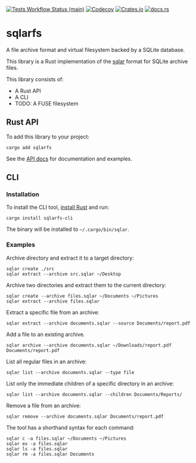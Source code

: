 [![Tests Workflow Status (main)](https://img.shields.io/github/actions/workflow/status/lostatc/sqlarfs-rs/test.yaml?branch=main&label=Tests&style=for-the-badge&logo=github)](https://github.com/lostatc/sqlarfs-rs/actions/workflows/test.yaml)
[![Codecov](https://img.shields.io/codecov/c/github/lostatc/sqlarfs-rs?logo=codecov&style=for-the-badge)](https://app.codecov.io/gh/lostatc/sqlarfs-rs)
[![Crates.io](https://img.shields.io/crates/v/sqlarfs?logo=rust&style=for-the-badge)](https://crates.io/crates/sqlarfs)
[![docs.rs](https://img.shields.io/docsrs/sqlarfs?logo=docs.rs&style=for-the-badge)](https://docs.rs/sqlarfs)

# sqlarfs

A file archive format and virtual filesystem backed by a SQLite database.

This library is a Rust implementation of the
[sqlar](https://sqlite.org/sqlar.html) format for SQLite archive files.

This library consists of:

- A Rust API
- A CLI
- TODO: A FUSE filesystem

## Rust API

To add this library to your project:

```shell
cargo add sqlarfs
```

See the [API docs](https://docs.rs/sqlarfs) for documentation and examples.

## CLI

### Installation

To install the CLI tool, [install
Rust](https://www.rust-lang.org/tools/install) and run:

```shell
cargo install sqlarfs-cli
```

The binary will be installed to `~/.cargo/bin/sqlar`.

### Examples

Archive directory and extract it to a target directory:

```shell
sqlar create ./src
sqlar extract --archive src.sqlar ~/Desktop
```

Archive two directories and extract them to the current directory:

```shell
sqlar create --archive files.sqlar ~/Documents ~/Pictures
sqlar extract --archive files.sqlar
```

Extract a specific file from an archive:

```shell
sqlar extract --archive documents.sqlar --source Documents/report.pdf
```

Add a file to an existing archive.

```shell
sqlar archive --archive documents.sqlar ~/Downloads/report.pdf Documents/report.pdf
```

List all regular files in an archive:

```shell
sqlar list --archive documents.sqlar --type file
```

List only the immediate children of a specific directory in an archive:

```shell
sqlar list --archive documents.sqlar --children Documents/Reports/
```

Remove a file from an archive:

```shell
sqlar remove --archive documents.sqlar Documents/report.pdf
```

The tool has a shorthand syntax for each command:

```shell
sqlar c -a files.sqlar ~/Documents ~/Pictures
sqlar ex -a files.sqlar
sqlar ls -a files.sqlar
sqlar rm -a files.sqlar Documents
```
